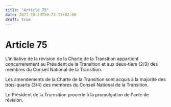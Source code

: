 ```yaml
---
title: "Article 75"
date: 2021-10-23T20:23:11+02:00
draft: true
---
```


# Article 75

L'initiative de la révision de la Charte de la Transition appartient concurrerement au Président de la Transition et aux deux-tiers (2/3) des membres du Conseil National de la Transition.

Les amendements de la Charte de la Transition sont acquis à la majorité des trois-quarts (3/4) des membres du Conseil National de la Transition.

Le Président de la Trumsition procede à la promulgation de l'acte de révision.
